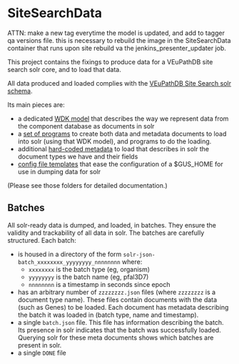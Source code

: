 # SiteSearchData
ATTN: make a new tag everytime the model is updated, and add to tagger qa versions file.
this is necessary to rebuild the image in the SiteSearchData container that runs upon site rebuild va the jenkins_presenter_updater job.

This project contains the fixings to produce data for a VEuPathDB site search solr core, and to load that data.

All data produced and loaded complies with the [VEuPathDB Site Search solr schema](https://github.com/VEuPathDB/SolrDeployment/blob/master/configsets/site-search/conf#schemaxml-and-friends).

Its main pieces are:
* a dedicated [WDK model](/Model/lib/wdk) that describes the way we represent data from the component database as documents in solr
* a [set of programs](Model/bin) to create both data and metadata documents to load into solr (using that WDK model), and programs to do the loading.
* additional [hard-coded metadata](Model/data) to load that describes in solr the document types we have and their fields
* [config file templates](Model/config) that ease the configuration of a $GUS_HOME for use in dumping data for solr

(Please see those folders for detailed documentation.)

## Batches
 All solr-ready data is dumped, and loaded, in batches.  They ensure the validity and trackability of all data in solr.  The batches are carefully structured.  Each batch:
* is housed in a directory of the form `solr-json-batch_xxxxxxxx_yyyyyyyy_nnnnnnnn` where:
  * `xxxxxxxx` is the batch type (eg, organism)
  * `yyyyyyyy` is the batch name (eg, pfal3D7)
  * `nnnnnnnn` is a timestamp in seconds since epoch
* has an arbitrary number of `zzzzzzzz.json` files (where `zzzzzzzz` is a document type name). These files contain documents with the data (such as Genes) to be loaded.  Each document has metadata describing the batch it was loaded in (batch type, name and timestamp).
* a single `batch.json` file.  This file has information describing the batch.  Its presence in solr indicates that the batch was successfully loaded.  Querying solr for these meta documents shows which batches are present in solr.
* a single `DONE` file


